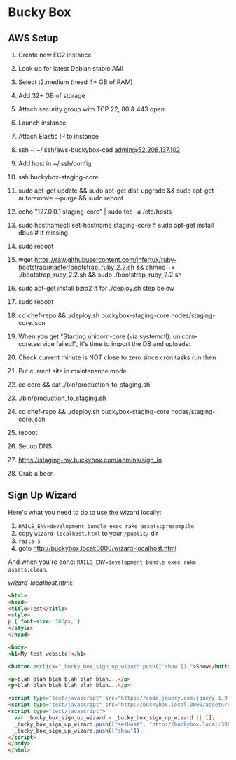 # Bucky Box

## AWS Setup

1. Create new EC2 instance
1. Look up for latest Debian stable AMI
1. Select t2.medium (need 4+ GB of RAM)
1. Add 32+ GB of storage
1. Attach security group with TCP 22, 80 & 443 open
1. Launch instance
1. Attach Elastic IP to instance

1. ssh -i ~/.ssh/aws-buckybox-ced admin@52.208.137.102
1. Add host in ~/.ssh/config
1. ssh buckybox-staging-core
1. sudo apt-get update && sudo apt-get dist-upgrade && sudo apt-get autoremove --purge && sudo reboot
1. echo "127.0.0.1      staging-core" | sudo tee -a /etc/hosts
1. sudo hostnamectl set-hostname staging-core # sudo apt-get install dbus # if missing
1. sudo reboot
1. wget https://raw.githubusercontent.com/infertux/ruby-bootstrap/master/bootstrap_ruby_2.2.sh && chmod +x ./bootstrap_ruby_2.2.sh && sudo ./bootstrap_ruby_2.2.sh
1. sudo apt-get install bzip2 # for ./deploy.sh step below
1. sudo reboot

1. cd chef-repo && ./deploy.sh buckybox-staging-core nodes/staging-core.json
1. When you get "Starting unicorn-core (via systemctl): unicorn-core.service failed!", it's time to import the DB and uploads:
1. Check current minute is NOT close to zero since cron tasks run then
1. Put current site in maintenance mode
1. cd core && cat ./bin/production_to_staging.sh
1. ./bin/production_to_staging.sh
1. cd chef-repo && ./deploy.sh buckybox-staging-core nodes/staging-core.json
1. reboot

1. Set up DNS
1. https://staging-my.buckybox.com/admins/sign_in
1. Grab a beer

## Sign Up Wizard

Here's what you need to do to use the wizard locally:

1. `RAILS_ENV=development bundle exec rake assets:precompile`
1. copy `wizard-localhost.html` to your `/public/` dir
1. `rails s`
1. goto http://buckybox.local:3000/wizard-localhost.html

And when you're done: `RAILS_ENV=development bundle exec rake assets:clean`.

_wizard-localhost.html_:

```html
<html>
<head>
<title>Test</title>
<style>
p { font-size: 100px; }
</style>
</head>

<body>
<h1>My test website!</h1>

<button onclick="_bucky_box_sign_up_wizard.push(['show']);">Show</button>

<p>blah blah blah blah blah blah...</p>
<p>blah blah blah blah blah blah...</p>

<script type="text/javascript" src="https://code.jquery.com/jquery-1.9.1.js"></script>
<script type="text/javascript" src="http://buckybox.local:3000/assets/sign_up_wizard.js" async="true"></script>
<script type="text/javascript">
  var _bucky_box_sign_up_wizard = _bucky_box_sign_up_wizard || [];
  _bucky_box_sign_up_wizard.push(["setHost", "http://buckybox.local:3000"]);
  _bucky_box_sign_up_wizard.push(["show"]);
</script>
</body>
</html>
```
